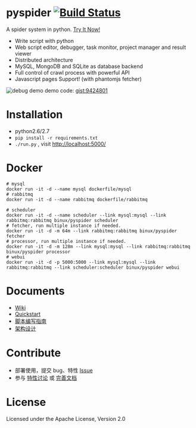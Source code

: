 pyspider [![Build Status](https://travis-ci.org/binux/pyspider.png?branch=master)](https://travis-ci.org/binux/pyspider)
========

A spider system in python. [Try It Now!](http://demo.pyspider.org/)

- Write script with python
- Web script editor, debugger, task monitor, project manager and result viewer
- Distributed architecture
- MySQL, MongoDB and SQLite as database backend 
- Full control of crawl process with powerful API
- Javascript pages Support! (with phantomjs fetcher)


![debug demo](http://f.binux.me/debug_demo.png)
demo code: [gist:9424801](https://gist.github.com/binux/9424801)

Installation
============

* python2.6/2.7
* `pip install -r requirements.txt`
* `./run.py` , visit [http://localhost:5000/](http://localhost:5000/)

Docker
======

```
# mysql
docker run -it -d --name mysql dockerfile/mysql
# rabbitmq
docker run -it -d --name rabbitmq dockerfile/rabbitmq

# scheduler
docker run -it -d --name scheduler --link mysql:mysql --link rabbitmq:rabbitmq binux/pyspider scheduler
# fetcher, run multiple instance if needed.
docker run -it -d -m 64m --link rabbitmq:rabbitmq binux/pyspider fetcher
# processor, run multiple instance if needed.
docker run -it -d -m 128m --link mysql:mysql --link rabbitmq:rabbitmq binux/pyspider processor
# webui
docker run -it -d -p 5000:5000 --link mysql:mysql --link rabbitmq:rabbitmq --link scheduler:scheduler binux/pyspider webui
```

Documents
=========

* [Wiki](https://github.com/binux/pyspider/wiki)
* [Quickstart](https://github.com/binux/pyspider/wiki/Quickstart)
* [脚本编写指南](https://github.com/binux/pyspider/wiki/%E8%84%9A%E6%9C%AC%E7%BC%96%E5%86%99%E6%8C%87%E5%8D%97)
* [架构设计](http://blog.binux.me/2014/02/pyspider-architecture/)

Contribute
==========

* 部署使用，提交 bug、特性 [Issue](https://github.com/binux/pyspider/issues)
* 参与 [特性讨论](https://github.com/binux/pyspider/issues?labels=discussion&state=open) 或 [完善文档](https://github.com/binux/pyspider/wiki)


License
=======
Licensed under the Apache License, Version 2.0
